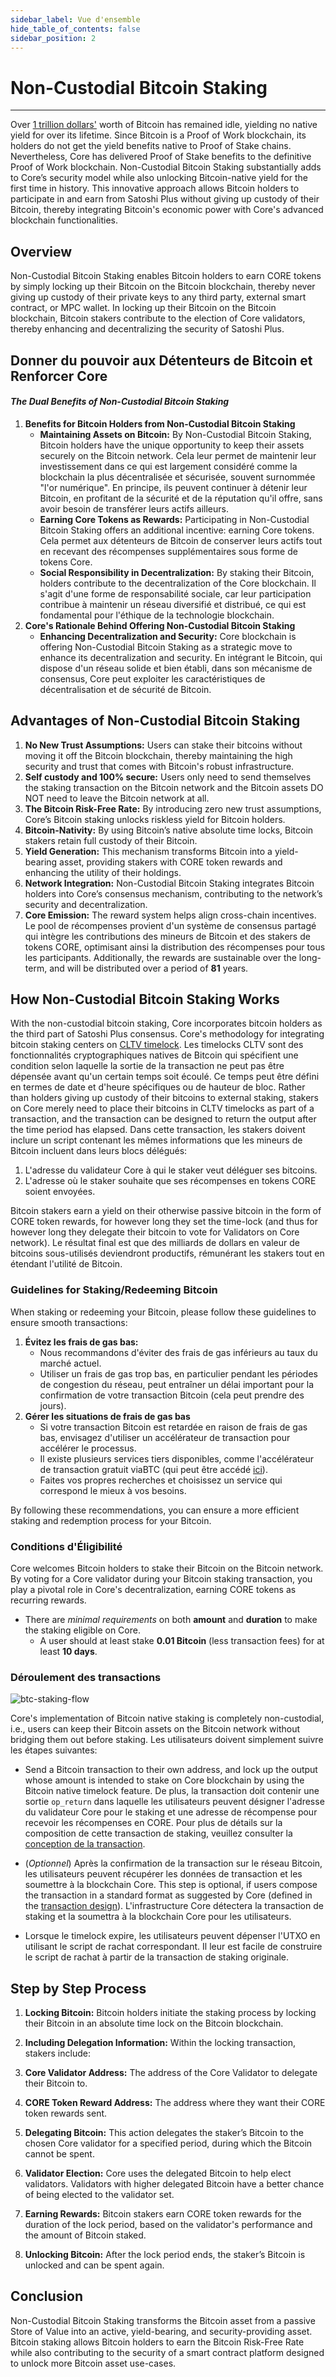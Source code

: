 ```yaml
---
sidebar_label: Vue d'ensemble
hide_table_of_contents: false
sidebar_position: 2
---
```


# Non-Custodial Bitcoin Staking

---

Over [1 trillion dollars'](https://www.coingecko.com/en/coins/bitcoin) worth of Bitcoin has remained idle, yielding no native yield for over its lifetime. Since Bitcoin is a Proof of Work blockchain, its holders do not get the yield benefits native to Proof of Stake chains. Nevertheless, Core has delivered Proof of Stake benefits to the definitive Proof of Work blockchain. Non-Custodial Bitcoin Staking substantially adds to Core’s security model while also unlocking Bitcoin-native yield for the first time in history. This innovative approach allows Bitcoin holders to participate in and earn from Satoshi Plus without giving up custody of their Bitcoin, thereby integrating Bitcoin's economic power with Core's advanced blockchain functionalities.

## Overview

Non-Custodial Bitcoin Staking enables Bitcoin holders to earn CORE tokens by simply locking up their Bitcoin on the Bitcoin blockchain, thereby never giving up custody of their private keys to any third party, external smart contract, or MPC wallet. In locking up their Bitcoin on the Bitcoin blockchain, Bitcoin stakers contribute to the election of Core validators, thereby enhancing and decentralizing the security of Satoshi Plus.

## Donner du pouvoir aux Détenteurs de Bitcoin et Renforcer Core

#### _The Dual Benefits of Non-Custodial Bitcoin Staking_

1. **Benefits for Bitcoin Holders from Non-Custodial Bitcoin Staking**
   - **Maintaining Assets on Bitcoin:** By Non-Custodial Bitcoin Staking, Bitcoin holders have the unique opportunity to keep their assets securely on the Bitcoin network. Cela leur permet de maintenir leur investissement dans ce qui est largement considéré comme la blockchain la plus décentralisée et sécurisée, souvent surnommée "l'or numérique". En principe, ils peuvent continuer à détenir leur Bitcoin, en profitant de la sécurité et de la réputation qu'il offre, sans avoir besoin de transférer leurs actifs ailleurs.
   - **Earning Core Tokens as Rewards:** Participating in Non-Custodial Bitcoin Staking offers an additional incentive: earning Core tokens. Cela permet aux détenteurs de Bitcoin de conserver leurs actifs tout en recevant des récompenses supplémentaires sous forme de tokens Core.
   - **Social Responsibility in Decentralization:** By staking their Bitcoin, holders contribute to the decentralization of the Core blockchain. Il s'agit d'une forme de responsabilité sociale, car leur participation contribue à maintenir un réseau diversifié et distribué, ce qui est fondamental pour l'éthique de la technologie blockchain.
2. **Core's Rationale Behind Offering Non-Custodial Bitcoin Staking**
   - **Enhancing Decentralization and Security:** Core blockchain is offering Non-Custodial Bitcoin Staking as a strategic move to enhance its decentralization and security. En intégrant le Bitcoin, qui dispose d'un réseau solide et bien établi, dans son mécanisme de consensus, Core peut exploiter les caractéristiques de décentralisation et de sécurité de Bitcoin.

## Advantages of Non-Custodial Bitcoin Staking

1. **No New Trust Assumptions:** Users can stake their bitcoins without moving it off the Bitcoin blockchain, thereby maintaining the high security and trust that comes with Bitcoin's robust infrastructure.
2. **Self custody and 100% secure:** Users only need to send themselves the staking transaction on the Bitcoin network and the Bitcoin assets DO NOT need to leave the Bitcoin network at all.
3. **The Bitcoin Risk-Free Rate:** By introducing zero new trust assumptions, Core’s Bitcoin staking unlocks riskless yield for Bitcoin holders.
4. **Bitcoin-Nativity:** By using Bitcoin’s native absolute time locks, Bitcoin stakers retain full custody of their Bitcoin.
5. **Yield Generation:** This mechanism transforms Bitcoin into a yield-bearing asset, providing stakers with CORE token rewards and enhancing the utility of their holdings.
6. **Network Integration:** Non-Custodial Bitcoin Staking integrates Bitcoin holders into Core’s consensus mechanism, contributing to the network’s security and decentralization.
7. **Core Emission:** The reward system helps align cross-chain incentives. Le pool de récompenses provient d'un système de consensus partagé qui intègre les contributions des mineurs de Bitcoin et des stakers de tokens CORE, optimisant ainsi la distribution des récompenses pour tous les participants. Additionally, the rewards are sustainable over the long-term, and will be distributed over a period of **81** years.

## How Non-Custodial Bitcoin Staking Works

With the non-custodial bitcoin staking, Core incorporates bitcoin holders as the third part of Satoshi Plus consensus. Core's methodology for integrating bitcoin staking centers on [CLTV timelock](https://en.bitcoin.it/wiki/Timelock#CheckLockTimeVerify). Les timelocks CLTV sont des fonctionnalités cryptographiques natives de Bitcoin qui spécifient une condition selon laquelle la sortie de la transaction ne peut pas être dépensée avant qu'un certain temps soit écoulé. Ce temps peut être défini en termes de date et d'heure spécifiques ou de hauteur de bloc. Rather than holders giving up custody of their bitcoins to external staking, stakers on Core merely need to place their bitcoins in CLTV timelocks as part of a transaction, and the transaction can be designed to return the output after the time period has elapsed. Dans cette transaction, les stakers doivent inclure un script contenant les mêmes informations que les mineurs de Bitcoin incluent dans leurs blocs délégués:

1. L'adresse du validateur Core à qui le staker veut déléguer ses bitcoins.
2. L'adresse où le staker souhaite que ses récompenses en tokens CORE soient envoyées.

Bitcoin stakers earn a yield on their otherwise passive bitcoin in the form of CORE token rewards, for however long they set the time-lock (and thus for however long they delegate their bitcoin to vote for Validators on Core network). Le résultat final est que des milliards de dollars en valeur de bitcoins sous-utilisés deviendront productifs, rémunérant les stakers tout en étendant l'utilité de Bitcoin.

### Guidelines for Staking/Redeeming Bitcoin

When staking or redeeming your Bitcoin, please follow these guidelines to ensure smooth transactions:

1. **Évitez les frais de gas bas:**
   - Nous recommandons d'éviter des frais de gas inférieurs au taux du marché actuel.
   - Utiliser un frais de gas trop bas, en particulier pendant les périodes de congestion du réseau, peut entraîner un délai important pour la confirmation de votre transaction Bitcoin (cela peut prendre des jours).
2. **Gérer les situations de frais de gas bas**
   - Si votre transaction Bitcoin est retardée en raison de frais de gas bas, envisagez d'utiliser un accélérateur de transaction pour accélérer le processus.
   - Il existe plusieurs services tiers disponibles, comme l'accélérateur de transaction gratuit viaBTC (qui peut être accédé [ici](https://www.viabtc.com/tools/txaccelerator)).
   - Faites vos propres recherches et choisissez un service qui correspond le mieux à vos besoins.

By following these recommendations, you can ensure a more efficient staking and redemption process for your Bitcoin.

### Conditions d'Éligibilité

Core welcomes Bitcoin holders to stake their Bitcoin on the Bitcoin network. By voting for a Core validator during your Bitcoin staking transaction, you play a pivotal role in Core's decentralization, earning CORE tokens as recurring rewards.

- There are _minimal requirements_ on both **amount** and **duration** to make the staking eligible on Core.
  - A user should at least stake **0.01 Bitcoin** (less transaction fees) for at least **10 days**.

### Déroulement des transactions

![btc-staking-flow](../../../../static/img/btc-staking/btc-staking-flow.png)

Core's implementation of Bitcoin native staking is completely non-custodial, i.e., users can keep their Bitcoin assets on the Bitcoin network without bridging them out before staking. Les utilisateurs doivent simplement suivre les étapes suivantes:

- Send a Bitcoin transaction to their own address, and lock up the output whose amount is intended to stake on Core blockchain by using the Bitcoin native timelock feature. De plus, la transaction doit contenir une sortie `op_return` dans laquelle les utilisateurs peuvent désigner l'adresse du validateur Core pour le staking et une adresse de récompense pour recevoir les récompenses en CORE. Pour plus de détails sur la composition de cette transaction de staking, veuillez consulter la [conception de la transaction](design.md).

- (_Optionnel_) Après la confirmation de la transaction sur le réseau Bitcoin, les utilisateurs peuvent récupérer les données de transaction et les soumettre à la blockchain Core. This step is optional, if users compose the transaction in a standard format as suggested by Core (defined in the [transaction design](design.md)). L'infrastructure Core détectera la transaction de staking et la soumettra à la blockchain Core pour les utilisateurs.

- Lorsque le timelock expire, les utilisateurs peuvent dépenser l'UTXO en utilisant le script de rachat correspondant. Il leur est facile de construire le script de rachat à partir de la transaction de staking originale.

## Step by Step Process

1. **Locking Bitcoin:** Bitcoin holders initiate the staking process by locking their Bitcoin in an absolute time lock on the Bitcoin blockchain.

2. **Including Delegation Information:** Within the locking transaction, stakers include:

3. **Core Validator Address:** The address of the Core Validator to delegate their Bitcoin to.

4. **CORE Token Reward Address:** The address where they want their CORE token rewards sent.

5. **Delegating Bitcoin:** This action delegates the staker’s Bitcoin to the chosen Core validator for a specified period, during which the Bitcoin cannot be spent.

6. **Validator Election:** Core uses the delegated Bitcoin to help elect validators. Validators with higher delegated Bitcoin have a better chance of being elected to the validator set.

7. **Earning Rewards:** Bitcoin stakers earn CORE token rewards for the duration of the lock period, based on the validator's performance and the amount of Bitcoin staked.

8. **Unlocking Bitcoin:** After the lock period ends, the staker’s Bitcoin is unlocked and can be spent again.

## Conclusion

Non-Custodial Bitcoin Staking transforms the Bitcoin asset from a passive Store of Value into an active, yield-bearing, and security-providing asset. Bitcoin staking allows Bitcoin holders to earn the Bitcoin Risk-Free Rate while also contributing to the security of a smart contract platform designed to unlock more Bitcoin asset use-cases.
